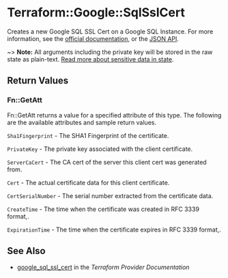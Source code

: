 # Terraform::Google::SqlSslCert

Creates a new Google SQL SSL Cert on a Google SQL Instance. For more information, see the [official documentation](https://cloud.google.com/sql/), or the [JSON API](https://cloud.google.com/sql/docs/mysql/admin-api/v1beta4/sslCerts).

~> **Note:** All arguments including the private key will be stored in the raw state as plain-text.
[Read more about sensitive data in state](/docs/state/sensitive-data.html).

## Return Values

### Fn::GetAtt

Fn::GetAtt returns a value for a specified attribute of this type. The following are the available attributes and sample return values.

`Sha1Fingerprint` - The SHA1 Fingerprint of the certificate.

`PrivateKey` - The private key associated with the client certificate.

`ServerCaCert` - The CA cert of the server this client cert was generated from.

`Cert` - The actual certificate data for this client certificate.

`CertSerialNumber` - The serial number extracted from the certificate data.

`CreateTime` - The time when the certificate was created in RFC 3339 format,.

`ExpirationTime` - The time when the certificate expires in RFC 3339 format,.

## See Also

* [google_sql_ssl_cert](https://www.terraform.io/docs/providers/google/r/sql_ssl_cert.html) in the _Terraform Provider Documentation_